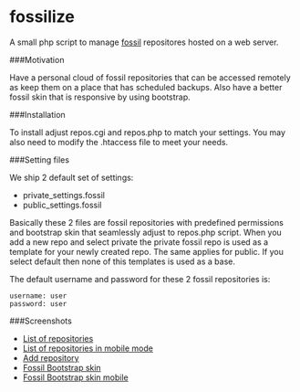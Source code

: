 fossilize
=========

A small php script to manage [fossil](http://www.fossil-scm.org) 
repositores hosted on a web server.

###Motivation

Have a personal cloud of fossil repositories that can be accessed
remotely as keep them on a place that has scheduled backups. Also
have a better fossil skin that is responsive by using bootstrap.

###Installation

To install adjust repos.cgi and repos.php to match your settings. You
may also need to modify the .htaccess file to meet your needs.

###Setting files

We ship 2 default set of settings:

* private_settings.fossil
* public_settings.fossil

Basically these 2 files are fossil repositories with predefined 
permissions and bootstrap skin that seamlessly adjust to repos.php
script. When you add a new repo and select private the private fossil
repo is used as a template for your newly created repo. The same 
applies for public. If you select default then none of this templates
is used as a base.

The default username and password for these 2 fossil repositories is:

    username: user
    password: user
    
###Screenshots

* [List of repositories](//raw.github.com/jgmdev/fossilize/master/screenshots/repositories-list.png)
* [List of repositories in mobile mode](//raw.github.com/jgmdev/fossilize/master/screenshots/repositories-mobile.png)
* [Add repository](//raw.github.com/jgmdev/fossilize/master/screenshots/repositories-add.png)
* [Fossil Bootstrap skin](//raw.github.com/jgmdev/fossilize/master/screenshots/fossil-skin-bootstrap.png)
* [Fossil Bootstrap skin mobile](//raw.github.com/jgmdev/fossilize/master/screenshots/fossil-skin-bootstrap-mobile.png)
